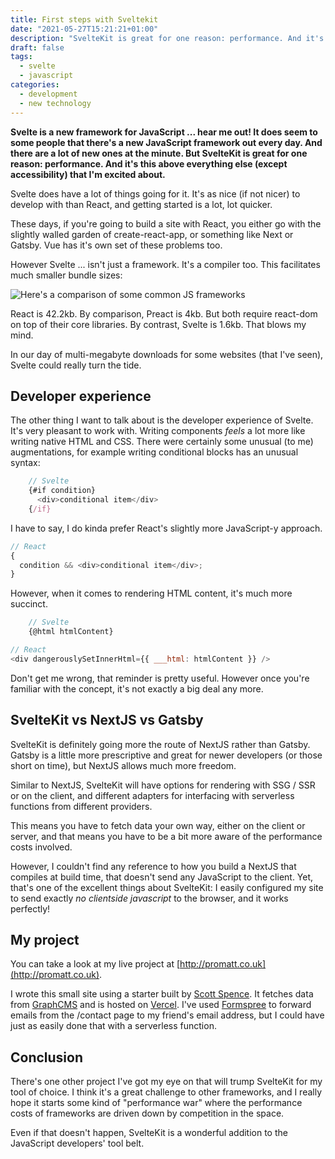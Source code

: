 ```yaml
---
title: First steps with Sveltekit
date: "2021-05-27T15:21:21+01:00"
description: "SvelteKit is great for one reason: performance. And it's this above everything else (except accessibility) that I'm excited about."
draft: false
tags:
  - svelte
  - javascript
categories:
  - development
  - new technology
---
```


**Svelte is a new framework for JavaScript ... hear me out! It does seem to some people that there's a new JavaScript framework out every day. And there are a lot of new ones at the minute. But SvelteKit is great for one reason: performance. And it's this above everything else (except accessibility) that I'm excited about.**

Svelte does have a lot of things going for it. It's as nice (if not nicer) to develop with than React, and getting started is a lot, lot quicker.

These days, if you're going to build a site with React, you either go with the slightly walled garden of create-react-app, or something like Next or Gatsby. Vue has it's own set of these problems too.

However Svelte ... isn't just a framework. It's a compiler too. This facilitates much smaller bundle sizes:

![Here's a comparison of some common JS frameworks](/images/moviano-jsframeworkcomparison.png "Chart showing popular JS frameworks as of today: React is hugely popular, but also much larger in size than others. Svelte has the smallest bundle size.")

React is 42.2kb. By comparison, Preact is 4kb. But both require react-dom on top of their core libraries. By contrast, Svelte is 1.6kb. That blows my mind.

In our day of multi-megabyte downloads for some websites (that I've seen), Svelte could really turn the tide.

## Developer experience

The other thing I want to talk about is the developer experience of Svelte. It's very pleasant to work with. Writing components _feels_ a lot more like writing native HTML and CSS. There were certainly some unusual (to me) augmentations, for example writing conditional blocks has an unusual syntax:

```javascript
    // Svelte
    {#if condition}
      <div>conditional item</div>
    {/if}
```

I have to say, I do kinda prefer React's slightly more JavaScript-y approach.

```javascript
// React
{
  condition && <div>conditional item</div>;
}
```

However, when it comes to rendering HTML content, it's much more succinct.

```javascript
    // Svelte
    {@html htmlContent}
```

```javascript
// React
<div dangerouslySetInnerHtml={{ ___html: htmlContent }} />
```

Don't get me wrong, that reminder is pretty useful. However once you're familiar with the concept, it's not exactly a big deal any more.

## SvelteKit vs NextJS vs Gatsby

SvelteKit is definitely going more the route of NextJS rather than Gatsby. Gatsby is a little more prescriptive and great for newer developers (or those short on time), but NextJS allows much more freedom.

Similar to NextJS, SvelteKit will have options for rendering with SSG / SSR or on the client, and different adapters for interfacing with serverless functions from different providers.

This means you have to fetch data your own way, either on the client or server, and that means you have to be a bit more aware of the performance costs involved.

However, I couldn't find any reference to how you build a NextJS that compiles at build time, that doesn't send any JavaScript to the client. Yet, that's one of the excellent things about SvelteKit: I easily configured my site to send exactly _no clientside javascript_ to the browser, and it works perfectly!

## My project

You can take a look at my live project at [http://promatt.co.uk](http://promatt.co.uk).

I wrote this small site using a starter built by [Scott Spence](https://scottspence.com/2021/05/06/graphcms-svelte-strter/). It fetches data from [GraphCMS](http://graphcms.com) and is hosted on [Vercel](http://vercel.com). I've used [Formspree](http://formspree.io) to forward emails from the /contact page to my friend's email address, but I could have just as easily done that with a serverless function.

## Conclusion

There's one other project I've got my eye on that will trump SvelteKit for my tool of choice. I think it's a great challenge to other frameworks, and I really hope it starts some kind of "performance war" where the performance costs of frameworks are driven down by competition in the space.

Even if that doesn't happen, SvelteKit is a wonderful addition to the JavaScript developers' tool belt.
